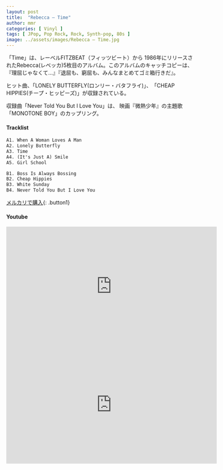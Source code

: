 ```yaml
---
layout: post
title:  "Rebecca – Time"
author: mmr
categories: [ Vinyl ]
tags: [ JPop, Pop Rock, Rock, Synth-pop, 80s ]
image: ../assets/images/Rebecca – Time.jpg
---
```


「Time」は、レーベルFITZBEAT（フィッツビート）から 1986年にリリースされたRebecca(レベッカ)5枚目のアルバム。このアルバムのキャッチコピーは、『理屈じゃなくて…』『退屈も、窮屈も、みんなまとめてゴミ箱行きだ』。

ヒット曲、「LONELY BUTTERFLY(ロンリー・バタフライ)」、　「CHEAP HIPPIES(チープ・ヒッピーズ)」が収録されている。

収録曲「Never Told You But I Love You」は、
映画『微熱少年』の主題歌「MONOTONE BOY」のカップリング。

#### Tracklist
```md
A1. When A Woman Loves A Man
A2. Lonely Butterfly
A3. Time
A4. (It's Just A) Smile
A5. Girl School

B1. Boss Is Always Bossing
B2. Cheap Hippies
B3. White Sunday
B4. Never Told You But I Love You
```

[メルカリで購入](https://jp.mercari.com/item/m74901266311?afid=6142608987){: .button1}

#### Youtube
<iframe width="560" height="315" src="https://www.youtube.com/embed/IHuMjO9g0Bw?si=xg7jMwRxFEGpTRiP" title="YouTube video player" frameborder="0" allow="accelerometer; autoplay; clipboard-write; encrypted-media; gyroscope; picture-in-picture; web-share" referrerpolicy="strict-origin-when-cross-origin" allowfullscreen></iframe>

<iframe width="560" height="315" src="https://www.youtube.com/embed/9TTXS-CJMX4?si=kqauTe0g4L9o7D6F" title="YouTube video player" frameborder="0" allow="accelerometer; autoplay; clipboard-write; encrypted-media; gyroscope; picture-in-picture; web-share" referrerpolicy="strict-origin-when-cross-origin" allowfullscreen></iframe>